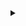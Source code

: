 <details>
  <summary></summary>

<div align="left" class="bold">
  I'm Dinis Martinho,
</div>
<br>
an 18 year-old machine-learning enthusiast. My practical experience includes working with Generative Adversarial Networks and Denoising Diffusion Probabilistic Models for tasks like image generation, style transfer, and image inpainting. Engaging in computer vision tasks such as segmentation, classification, and object detection has allowed me to develop foundational skills.
<br>

My most notable experience within this area involves contributing to the fifth-placed team, TeamZERO, during the MICCAI23  [ARCADE](https://arcade.grand-challenge.org/) (Automatic Region-based Coronary Artery Disease diagnostics using X-ray angiography images) competition. This collaborative effort not only provided me with valuable insights into the application of machine learning in real-world scenarios, especially in medical imaging contexts but also led to my active participation as one of the paper's authors, outlining the processes employed during the competition.

<br>
<div align="right" class="bold">
  Updated: 31/12/2023
</div>
</details>

<!-- 
<p align="center">
  <img src="https://img.shields.io/badge/-C%23-239120?style=flat&logo=c-sharp&logoColor=white" alt="C#">
  <img src="https://img.shields.io/badge/-Unity-000000?style=flat&logo=unity&logoColor=white" alt="Unity">
  <img src="https://img.shields.io/badge/-HLSL-FFD700?style=flat&logo=unity&logoColor=white" alt="HLSL">
  <img src="https://img.shields.io/badge/-React.js-61DAFB?style=flat&logo=react&logoColor=white" alt="React.js">
  <img src="https://img.shields.io/badge/-Tailwind_CSS-38B2AC?style=flat&logo=tailwind-css&logoColor=white" alt="Tailwind CSS">
  <img src="https://img.shields.io/badge/-Python-3776AB?style=flat&logo=python&logoColor=white" alt="Python">
  <img src="https://img.shields.io/badge/-PyTorch-EE4C2C?style=flat&logo=pytorch&logoColor=white" alt="PyTorch">
  <img src="https://img.shields.io/badge/-TensorFlow-FF6F00?style=flat&logo=tensorflow&logoColor=white" alt="TensorFlow">
</p>
